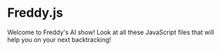 # Freddy.js
Welcome to Freddy's AI show! Look at all these JavaScript files that will help you on your next backtracking!
